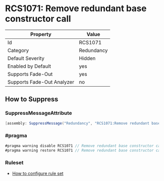# RCS1071: Remove redundant base constructor call

Property | Value
--- | ---
Id|RCS1071
Category|Redundancy
Default Severity|Hidden
Enabled by Default|yes
Supports Fade\-Out|yes
Supports Fade\-Out Analyzer|no

## How to Suppress

### SuppressMessageAttribute

```csharp
[assembly: SuppressMessage("Redundancy", "RCS1071:Remove redundant base constructor call.", Justification = "<Pending>")]
```

### \#pragma

```csharp
#pragma warning disable RCS1071 // Remove redundant base constructor call.
#pragma warning restore RCS1071 // Remove redundant base constructor call.
```

### Ruleset

* [How to configure rule set](../HowToConfigureAnalyzers.md)

